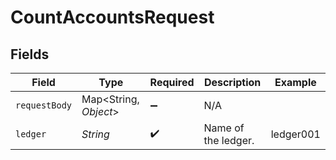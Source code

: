 # CountAccountsRequest


## Fields

| Field                 | Type                  | Required              | Description           | Example               |
| --------------------- | --------------------- | --------------------- | --------------------- | --------------------- |
| `requestBody`         | Map<String, *Object*> | :heavy_minus_sign:    | N/A                   |                       |
| `ledger`              | *String*              | :heavy_check_mark:    | Name of the ledger.   | ledger001             |